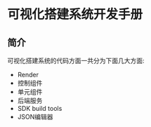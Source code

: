 可视化搭建系统开发手册
==================

## 简介

可视化搭建系统的代码方面一共分为下面几大方面:

+ Render
+ 控制组件
+ 单元组件
+ 后端服务
+ SDK build tools
+ JSON编辑器
